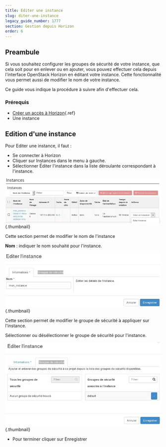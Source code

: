 ```yaml
---
title: Editer une instance
slug: diter-une-instance
legacy_guide_number: 1777
section: Gestion depuis Horizon
order: 6
---
```



## Preambule
Si vous souhaitez configurer les groupes de sécurité de votre instance, que cela soit pour en enlever ou en ajouter, vous pouvez effectuer cela depuis l'interface OpenStack Horizon en éditant votre instance. Cette fonctionnalité vous permet aussi de modifier le nom de votre instance.

Ce guide vous indique la procédure à suivre afin d'effectuer cela.


### Prérequis
- [Créer un accès à Horizon]({legacy}1773){.ref}
- Une instance


## Edition d'une instance
Pour Editer une instance, il faut :

- Se connecter à Horizon
- Cliquer sur Instances dans le menu à gauche.
- Sélectionner Éditer l'instance dans la liste déroulante correspondant à l'instance.


![public-cloud](images/2647.png){.thumbnail}

Cette section permet de modifier le nom de l'instance

**Nom**  : indiquer le nom souhaité pour l'instance.


![public-cloud](images/2649.png){.thumbnail}

Cette section permet de modifier le groupe de sécurité à appliquer sur l'instance.

Sélectionner ou désélectionner le groupe de sécurité pour l'instance.


![public-cloud](images/2648.png){.thumbnail}

- Pour terminer cliquer sur Enregistrer
